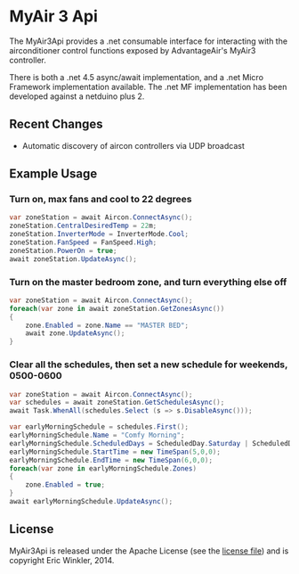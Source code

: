 MyAir 3 Api
=========

The MyAir3Api provides a .net consumable interface for interacting with the airconditioner control functions exposed by AdvantageAir's MyAir3 controller.

There is both a .net 4.5 async/await implementation, and a .net Micro Framework implementation available.  The .net MF implementation has been developed against a netduino plus 2.

## Recent Changes
 - Automatic discovery of aircon controllers via UDP broadcast


## Example Usage

### Turn on, max fans and cool to 22 degrees
```C#
var zoneStation = await Aircon.ConnectAsync();
zoneStation.CentralDesiredTemp = 22m;
zoneStation.InverterMode = InverterMode.Cool;
zoneStation.FanSpeed = FanSpeed.High;
zoneStation.PowerOn = true;
await zoneStation.UpdateAsync();
```


### Turn on the master bedroom zone, and turn everything else off
```C#
var zoneStation = await Aircon.ConnectAsync();
foreach(var zone in await zoneStation.GetZonesAsync())
{
	zone.Enabled = zone.Name == "MASTER BED";
	await zone.UpdateAsync();
}
```


### Clear all the schedules, then set a new schedule for weekends, 0500-0600
```C#
var zoneStation = await Aircon.ConnectAsync();
var schedules = await zoneStation.GetSchedulesAsync();
await Task.WhenAll(schedules.Select (s => s.DisableAsync()));

var earlyMorningSchedule = schedules.First();
earlyMorningSchedule.Name = "Comfy Morning";
earlyMorningSchedule.ScheduledDays = ScheduledDay.Saturday | ScheduledDay.Sunday;
earlyMorningSchedule.StartTime = new TimeSpan(5,0,0);
earlyMorningSchedule.EndTime = new TimeSpan(6,0,0);
foreach(var zone in earlyMorningSchedule.Zones)
{
	zone.Enabled = true;
}
await earlyMorningSchedule.UpdateAsync();
```


## License

MyAir3Api is released under the Apache License (see the [license file](LICENSE)) and is copyright Eric Winkler, 2014.
